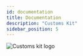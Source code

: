 ```yaml
---
id: documentation
title: Documentation
description: "Customs Kit"
sidebar_position: 5
---
```


![Customs kit logo](@site/static/img/kits/customs/customs-kit-logo.drawio.svg)
